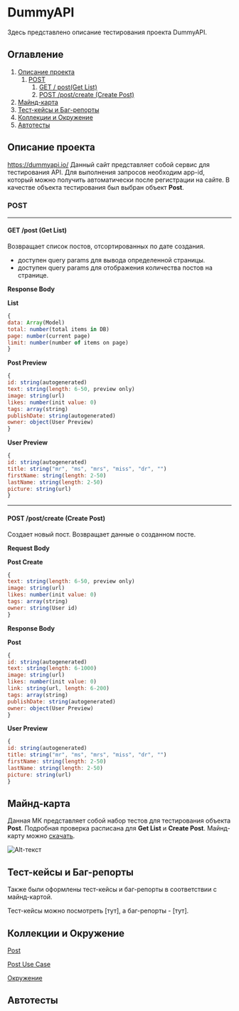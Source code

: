 # DummyAPI

Здесь представлено описание тестирования проекта DummyAPI.


## Оглавление
1. [Описание проекта](#описание-проекта)
    1. [POST](#post)
        1. [GET / post(Get List)](#get-post-get-list)
        2. [POST /post/create (Create Post)](#post-postcreate-create-post)
2. [Майнд-карта](#майнд-карта)
3. [Тест-кейсы и Баг-репорты](#тест-кейсы-и-баг-репорты)
4. [Коллекции и Окружение](#коллекции-и-окружение)
5. [Автотесты](#автотесты)


## Описание проекта

https://dummyapi.io/ Данный сайт представляет собой сервис для тестирования API. Для выполнения запросов необходим app-id, который можно получить автоматически после регистрации на сайте. В качестве объекта тестирования был выбран объект **Post**.

### POST
_____

#### GET /post (Get List)
Возвращает список постов, отсортированных по дате создания.
- доступен query params для вывода определенной страницы.
- доступен query params для отображения количества постов на странице.

**Response Body**

**List**
```javascript
{
data: Array(Model)
total: number(total items in DB)
page: number(current page)
limit: number(number of items on page)
}
```

**Post Preview**
```javascript
{
id: string(autogenerated)
text: string(length: 6-50, preview only)
image: string(url)
likes: number(init value: 0)
tags: array(string)
publishDate: string(autogenerated)
owner: object(User Preview)
}
```

**User Preview**
```javascript
{
id: string(autogenerated)
title: string("mr", "ms", "mrs", "miss", "dr", "")
firstName: string(length: 2-50)
lastName: string(length: 2-50)
picture: string(url)
}
```
_____
#### POST /post/create (Create Post)
Создает новый пост. Возвращает данные о созданном посте.

**Request Body**

**Post Create**
```javascript
{
text: string(length: 6-50, preview only)
image: string(url)
likes: number(init value: 0)
tags: array(string)
owner: string(User id)
}
```

**Response Body**

**Post**
```javascript
{
id: string(autogenerated)
text: string(length: 6-1000)
image: string(url)
likes: number(init value: 0)
link: string(url, length: 6-200)
tags: array(string)
publishDate: string(autogenerated)
owner: object(User Preview)
}
```

**User Preview**
```javascript
{
id: string(autogenerated)
title: string("mr", "ms", "mrs", "miss", "dr", "")
firstName: string(length: 2-50)
lastName: string(length: 2-50)
picture: string(url)
}
```


## Майнд-карта
Данная МК представляет собой набор тестов для тестирования объекта **Post**. Подробная проверка расписана для **Get List** и **Create Post**.
Майнд-карту можно [скачать](https://github.com/LesyaTester/DummyAPI/blob/main/DummyAPI.xmind).

![Alt-текст](https://i.imgur.com/WAkMnDj.png "МК")

## Тест-кейсы и Баг-репорты

Также были оформлены тест-кейсы и баг-репорты в соответствии с майнд-картой.

Тест-кейсы можно посмотреть [тут], а баг-репорты - [тут].

## Коллекции и Окружение
[Post](https://github.com/LesyaTester/DummyAPI/blob/main/Post.postman_collection.json)

[Post Use Case](https://github.com/LesyaTester/DummyAPI/blob/main/PostUseCase.postman_collection.json)

[Окружение](https://github.com/LesyaTester/DummyAPI/blob/main/DummiAPI.postman_environment.json)

## Автотесты

